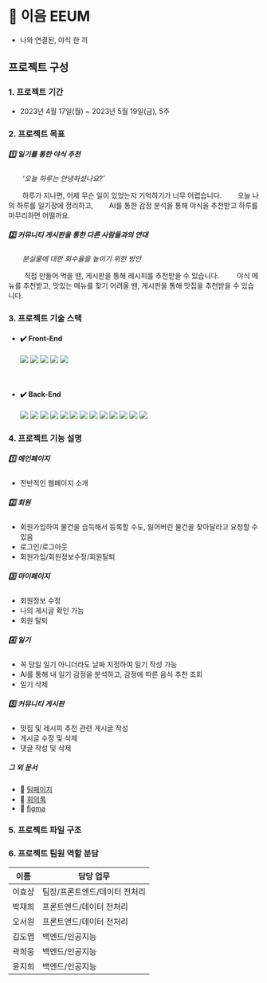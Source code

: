 # :fork_and_knife: 이음 EEUM
- 나와 연결된, 야식 한 끼


## 프로젝트 구성

  ### 1. 프로젝트 기간

  - 2023년 4월 17일(월) ~ 2023년 5월 19일(금), 5주
    

  ### 2. 프로젝트 목표

  ##### :one: 일기를 통한 야식 추천

  &emsp;&emsp;_‘오늘 하루는 안녕하셨나요?’_  

  &emsp;&emsp;하루가 지나면, 어제 무슨 일이 있었는지 기억하기가 너무 어렵습니다.
  &emsp;&emsp;오늘 나의 하루를 일기장에 정리하고,
  &emsp;&emsp;AI를 통한 감정 분석을 통해 야식을 추천받고 하루를 마무리하면 어떨까요.  

  ##### :two: 커뮤니티 게시판을 통한 다른 사람들과의 연대

  &emsp;&emsp;_분실물에 대한 회수율을 높이기 위한 방안_  

  &emsp;&emsp; 직접 만들어 먹을 땐, 게시판을 통해 레시피를 추천받을 수 있습니다.
  &emsp;&emsp; 야식 메뉴를 추천받고, 맛있는 메뉴를 찾기 어려울 땐, 게시판을 통해 맛집을 추천받을 수 있습니다.
    

  ### 3. 프로젝트 기술 스택

  - #### :heavy_check_mark: **Front-End** &ensp;
    <img src="https://img.shields.io/badge/React-20232A?style=for-the-badge&logo=react&logoColor=61DAFB">
    <img src="https://img.shields.io/badge/TypeScript-007ACC?style=for-the-badge&logo=typescript&logoColor=white">
    <img src="https://img.shields.io/badge/figma-%23F24E1E.svg?style=for-the-badge&logo=figma&logoColor=white">
    <img src="https://img.shields.io/badge/Next.js-660529?style=for-the-badge&logo=Next.js&logoColor=white%22/%3E">
    <img src="https://img.shields.io/badge/-React%20Query-FF4154?style=for-the-badge&logo=react%20query&logoColor=white">
    
<br/>

  - #### :heavy_check_mark: **Back-End** &ensp;
    <img src="https://img.shields.io/badge/Typescript-3178C6?style=for-the-badge&logo=Typescript&logoColor=black">
    <img src="https://img.shields.io/badge/NestJS-E0234E?style=for-the-badge&logo=NestJS&logoColor=black">
    <img src="https://img.shields.io/badge/MySQL-4479A1?style=for-the-badge&logo=MySQL&logoColor=white">
    <img src="https://img.shields.io/badge/Prisma-2D3748?style=for-the-badge&logo=Prisma&logoColor=white">
    <img src="https://img.shields.io/badge/AWS SQS-FF4F8B?style=for-the-badge&logo=Amazon SQS&logoColor=black">
    <img src="https://img.shields.io/badge/Docker-2496ED?style=for-the-badge&logo=Docker&logoColor=white">
    <img src="https://img.shields.io/badge/Jenkins-D24939?style=for-the-badge&logo=Jenkins&logoColor=black">
    <img src="https://img.shields.io/badge/S3-569A31?style=for-the-badge&logo=Amazon S3&logoColor=white">
    <img src="https://img.shields.io/badge/AWS ECR-FFB71B?style=for-the-badge&logo=Amazon AWS&logoColor=black">
    <img src="https://img.shields.io/badge/Terraform-7B42BC?style=for-the-badge&logo=Terraform&logoColor=white">
    <img src="https://img.shields.io/badge/ElasticSearch-00ADD8?style=for-the-badge&logo=Elasticsearch&logoColor=black">
    <img src="https://img.shields.io/badge/Kibana-005571?style=for-the-badge&logo=Kibana&logoColor=white">
    <img src="https://img.shields.io/badge/Elastic APM-00ADD8?style=for-the-badge&logo=Elasticsearch&logoColor=black">
        
      
  ### 4. 프로젝트 기능 설명

  ##### :one: 메인페이지
  - 전반적인 웹페이지 소개

  ##### :two: 회원
  - 회원가입하여 물건을 습득해서 등록할 수도, 잃어버린 물건을 찾아달라고 요청할 수 있음
  - 로그인/로그아웃
  - 회원가입/회원정보수정/회원탈퇴

  ##### :three: 마이페이지
  - 회원정보 수정
  - 나의 게시글 확인 가능
  - 회원 탈퇴

  ##### :four: 일기
  - 꼭 당일 일기 아니더라도 날짜 지정하여 일기 작성 가능
  - AI를 통해 내 일기 감정을 분석하고, 감정에 따른 음식 추천 조회
  - 일기 삭제

  ##### :five: 커뮤니티 게시판
  - 맛집 및 레시피 추천 관련 게시글 작성
  - 게시글 수정 및 삭제
  - 댓글 작성 및 삭제

  ##### 그 외 문서

  - :link: [팀페이지](https://www.notion.so/elice/2-2-2f4543c6a0fb438fb7961c66fb13698d?pvs=4)
  - :link: [회의록](https://www.notion.so/87e30257b3bd44f2b340201a25d7728f?v=a35acc3170f843aab47a00feee144011&pvs=4)
  - :link: [figma](https://www.figma.com/file/EkBv80NPk5eM4BMCz7GQhj/EEUM?node-id=0-1&t=Vig8DVcTfbyV2IIl-0)

  ### 5. 프로젝트 파일 구조
    

  ### 6. 프로젝트 팀원 역할 분담
  | 이름 | 담당 업무 |
  | ------ | ------ |
  | 이효상 | 팀장/프론트엔드/데이터 전처리 |
  | 박재희 | 프론트엔드/데이터 전처리 |
  | 오서원 | 프론트앤드/데이터 전처리 |
  | 김도엽 | 백엔드/인공지능 |
  | 곽희웅 | 백엔드/인공지능 |
  | 윤지희 | 백엔드/인공지능 |
